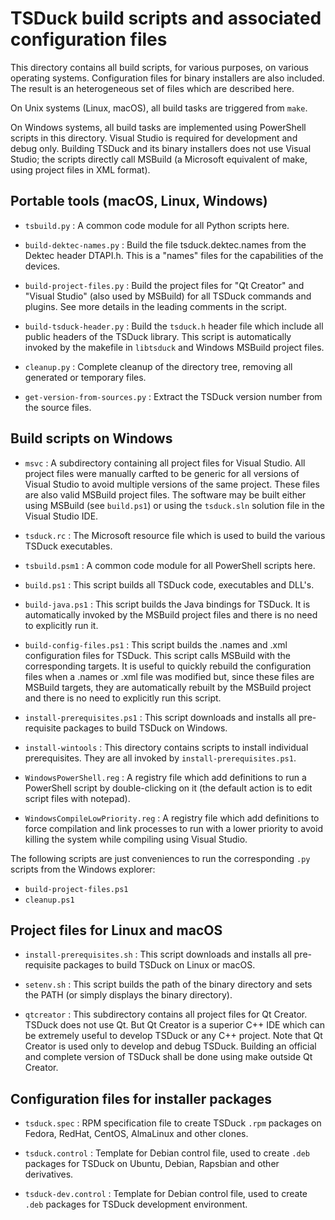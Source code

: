 # TSDuck build scripts and associated configuration files

This directory contains all build scripts, for various purposes, on various
operating systems. Configuration files for binary installers are also included.
The result is an heterogeneous set of files which are described here.

On Unix systems (Linux, macOS), all build tasks are triggered from `make`.

On Windows systems, all build tasks are implemented using PowerShell scripts in
this directory. Visual Studio is required for development and debug only.
Building TSDuck and its binary installers does not use Visual Studio; the
scripts directly call MSBuild (a Microsoft equivalent of make, using project
files in XML format).

## Portable tools (macOS, Linux, Windows)

- `tsbuild.py` : A common code module for all Python scripts here.

- `build-dektec-names.py` : Build the file tsduck.dektec.names from the Dektec
  header DTAPI.h. This is a "names" files for the capabilities of the devices.

- `build-project-files.py` : Build the project files for "Qt Creator" and
  "Visual Studio" (also used by MSBuild) for all TSDuck commands and plugins.
  See more details in the leading comments in the script.

- `build-tsduck-header.py` : Build the `tsduck.h` header file which include
  all public headers of the TSDuck library. This script is automatically invoked
  by the makefile in `libtsduck` and Windows MSBuild project files.

- `cleanup.py` : Complete cleanup of the directory tree, removing all generated
  or temporary files.

- `get-version-from-sources.py` : Extract the TSDuck version number from the
  source files.

## Build scripts on Windows

- `msvc` : A subdirectory containing all project files for Visual Studio. All
  project files were manually carfted to be generic for all versions of Visual
  Studio to avoid multiple versions of the same project.
  These files are also valid MSBuild project files. The software may be built
  either using MSBuild (see `build.ps1`) or using the `tsduck.sln` solution file
  in the Visual Studio IDE.

- `tsduck.rc` : The Microsoft resource file which is used to build the various
  TSDuck executables.

- `tsbuild.psm1` : A common code module for all PowerShell scripts here.

- `build.ps1` : This script builds all TSDuck code, executables and DLL's.

- `build-java.ps1` : This script builds the Java bindings for TSDuck. It is
  automatically invoked by the MSBuild project files and there is no need to
  explicitly run it.

- `build-config-files.ps1` : This script builds the .names and .xml configuration
  files for TSDuck. This script calls MSBuild with the corresponding targets. It
  is useful to quickly rebuild the configuration files when a .names or .xml
  file was modified but, since these files are MSBuild targets, they are
  automatically rebuilt by the MSBuild project and there is no need to
  explicitly run this script.

- `install-prerequisites.ps1` : This script downloads and installs all
  pre-requisite packages to build TSDuck on Windows.

- `install-wintools` : This directory contains scripts to install individual
  prerequisites. They are all invoked by `install-prerequisites.ps1`.

- `WindowsPowerShell.reg` : A registry file which add definitions to run a
  PowerShell script by double-clicking on it (the default action is to edit
  script files with notepad).

- `WindowsCompileLowPriority.reg` : A registry file which add definitions to
  force compilation and link processes to run with a lower priority to avoid
  killing the system while compiling using Visual Studio.

The following scripts are just conveniences to run the corresponding `.py`
scripts from the Windows explorer:

- `build-project-files.ps1`
- `cleanup.ps1`

## Project files for Linux and macOS

- `install-prerequisites.sh` : This script downloads and installs all
  pre-requisite packages to build TSDuck on Linux or macOS.

- `setenv.sh` : This script builds the path of the binary directory and sets the
  PATH (or simply displays the binary directory).

- `qtcreator` : This subdirectory contains all project files for Qt Creator.
  TSDuck does not use Qt. But Qt Creator is a superior C++ IDE which can be
  extremely useful to develop TSDuck or any C++ project. Note that Qt Creator
  is used only to develop and debug TSDuck. Building an official and complete
  version of TSDuck shall be done using make outside Qt Creator.

## Configuration files for installer packages

- `tsduck.spec` : RPM specification file to create TSDuck `.rpm` packages on
  Fedora, RedHat, CentOS, AlmaLinux and other clones.

- `tsduck.control` : Template for Debian control file, used to create `.deb`
  packages for TSDuck on Ubuntu, Debian, Rapsbian and other derivatives.

- `tsduck-dev.control` : Template for Debian control file, used to create
  `.deb` packages for TSDuck development environment.
